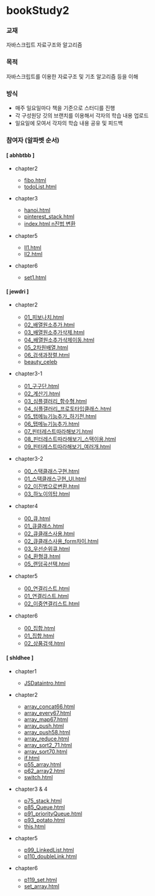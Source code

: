 # bookStudy2


### 교재

자바스크립트 자료구조와 알고리즘



### 목적

자바스크립트를 이용한 자료구조 및 기초 알고리즘 등을 이해



### 방식

- 매주 일요일마다 책을 기준으로 스터디를 진행
- 각 구성원당 깃의 브랜치를 이용해서 각자의 학습 내용 업로드
- 일요일에 모여서 각자의 학습 내용 공유 및 피드백



### 참여자 (알파벳 순서)

#### [ abhbtbb ]

- chapter2
  - [fibo.html](https://abhbtbb.github.io/bookStudy2/abhbtbb/chapter2/html/fibo.html)
  - [todoList.html](https://abhbtbb.github.io/bookStudy2/abhbtbb/chapter2/html/todoList.html)



- chapter3
  - [hanoi.html](https://abhbtbb.github.io/bookStudy2/abhbtbb/chapter3/HANOI/hanoi.html)
  - [pinterest_stack.html](https://abhbtbb.github.io/bookStudy2/abhbtbb/chapter3/Pinterest/pinterest_stack.html)
  - [index.html n진법 변환](https://abhbtbb.github.io/bookStudy2/abhbtbb/chapter3/n진법/index.html)



- chapter5
  - [ll1.html](https://abhbtbb.github.io/bookStudy2/abhbtbb/chapter5/ll1.html)
  - [ll2.html](https://abhbtbb.github.io/bookStudy2/abhbtbb/chapter5/ll2.html)


- chapter6
  - [set1.html](https://abhbtbb.github.io/bookStudy2/abhbtbb/chapter6/set1.html)



#### [ jewdri ]


- chapter2
  - [01_피보나치.html](https://abhbtbb.github.io/bookStudy2/jewdri/02_배열/01_피보나치.html)
  - [02_배열원소추가.html](https://abhbtbb.github.io/bookStudy2/jewdri/02_배열/02_배열원소추가.html)
  - [03_배열원소추가삭제.html](https://abhbtbb.github.io/bookStudy2/jewdri/02_배열/03_배열원소추가삭제.html)
  - [04_배열원소추가삭제이동.html](https://abhbtbb.github.io/bookStudy2/jewdri/02_배열/04_배열원소추가삭제이동.html)
  - [05_2차원배열.html](https://abhbtbb.github.io/bookStudy2/jewdri/02_배열/05_2차원배열.html)
  - [06_검색과정렬.html](https://abhbtbb.github.io/bookStudy2/jewdri/02_배열/06_검색과정렬.html)
  - [beauty_celeb](https://abhbtbb.github.io/bookStudy2/jewdri/02_배열/nature_republic_kr/renew/w/html/04_beauty_cel/00_beauty_celeb.html)



- chapter3-1
  - [01_구구단.html](https://abhbtbb.github.io/bookStudy2/jewdri/03_스택/00_프로토타입클래스/01_구구단.html)
  - [02_계산기.html](https://abhbtbb.github.io/bookStudy2/jewdri/03_스택/00_프로토타입클래스/02_계산기.html)
  - [03_심플갤러리_함수형.html](https://abhbtbb.github.io/bookStudy2/jewdri/03_스택/00_프로토타입클래스/03_심플갤러리_함수형.html)
  - [04_심플갤러리_프로토타입클래스.html](https://abhbtbb.github.io/bookStudy2/jewdri/03_스택/00_프로토타입클래스/04_심플갤러리_프로토타입클래스.html)
  - [05_탭메뉴기능추가_하기전.html](https://abhbtbb.github.io/bookStudy2/jewdri/03_스택/00_프로토타입클래스/05_탭메뉴기능추가_하기전.html)
  - [06_탭메뉴기능추가.html](https://abhbtbb.github.io/bookStudy2/jewdri/03_스택/00_프로토타입클래스/06_탭메뉴기능추가.html)
  - [07_핀터레스트따라해보기.html](https://abhbtbb.github.io/bookStudy2/jewdri/03_스택/00_프로토타입클래스/07_핀터레스트따라해보기.html)
  - [08_핀터레스트따라해보기_스택이용.html](https://abhbtbb.github.io/bookStudy2/jewdri/03_스택/00_프로토타입클래스/08_핀터레스트따라해보기_스택이용.html)
  - [09_핀터레스트따라해보기_여러개.html](https://abhbtbb.github.io/bookStudy2/jewdri/03_스택/00_프로토타입클래스/masonry2.2/09_핀터레스트따라해보기_여러개.html)


- chapter3-2
  - [00_스택클래스구현.html](https://abhbtbb.github.io/bookStudy2/jewdri/03_스택/01_스택/00_스택클래스구현.html)
  - [01_스택클래스구현_UI.html](https://abhbtbb.github.io/bookStudy2/jewdri/03_스택/01_스택/01_스택클래스구현_UI.html)
  - [02_이진법으로변환.html](https://abhbtbb.github.io/bookStudy2/jewdri/03_스택/01_스택/02_이진법으로변환.html)
  - [03_하노이의탑.html](https://abhbtbb.github.io/bookStudy2/jewdri/03_스택/01_스택/03_하노이의탑.html)


- chapter4
   - [00_큐.html](https://abhbtbb.github.io/bookStudy2/jewdri/04_큐/00_큐.html)
   - [01_큐클래스.html](https://abhbtbb.github.io/bookStudy2/jewdri/04_큐/01_큐클래스.html)
   - [02_큐클래스사용.html](https://abhbtbb.github.io/bookStudy2/jewdri/04_큐/02_큐클래스사용.html)
   - [02_큐클래스사용_form차이.html](https://abhbtbb.github.io/bookStudy2/jewdri/04_큐/02_큐클래스사용_form차이.html)
   - [03_우선순위큐.html](https://abhbtbb.github.io/bookStudy2/jewdri/04_큐/03_우선순위큐.html)
   - [04_환형큐.html](https://abhbtbb.github.io/bookStudy2/jewdri/04_큐/04_환형큐.html)
   - [05_랜덤곡선택.html](https://abhbtbb.github.io/bookStudy2/jewdri/04_큐/05_랜덤곡선택.html)



- chapter5
  - [00_연결리스트.html](https://abhbtbb.github.io/bookStudy2/jewdri/05_연결리스트/00_연결리스트.html)
  - [01_연결리스트.html](https://abhbtbb.github.io/bookStudy2/jewdri/05_연결리스트/01_연결리스트.html)
  - [02_이중연결리스트.html](https://abhbtbb.github.io/bookStudy2/jewdri/05_연결리스트/02_이중연결리스트.html)



- chapter6
  - [00_집합.html](https://abhbtbb.github.io/bookStudy2/jewdri/06_집합/00_집합.html)
  - [01_집합.html](https://abhbtbb.github.io/bookStudy2/jewdri/06_집합/01_집합.html)
  - [02_상품검색.html](https://abhbtbb.github.io/bookStudy2/jewdri/06_집합/02_상품검색.html)




#### [ shldhee ]


- chapter1
   - [JSDataintro.html](https://abhbtbb.github.io/bookStudy2/shldhee/chapter01/JSDataintro.html)


- chapter2
   - [array_concat66.html](https://abhbtbb.github.io/bookStudy2/shldhee/chapter02/array_concat66.html)
   - [array_every67.html](https://abhbtbb.github.io/bookStudy2/shldhee/chapter02/array_every67.html)
   - [array_map67.html](https://abhbtbb.github.io/bookStudy2/shldhee/chapter02/array_map67.html)
   - [array_push.html](https://abhbtbb.github.io/bookStudy2/shldhee/chapter02/array_push.html)
   - [array_push58.html](https://abhbtbb.github.io/bookStudy2/shldhee/chapter02/array_push58.html)
   - [array_reduce.html](https://abhbtbb.github.io/bookStudy2/shldhee/chapter02/array_reduce.html)
   - [array_sort2_71.html](https://abhbtbb.github.io/bookStudy2/shldhee/chapter02/array_sort2_71.html)
   - [array_sort70.html](https://abhbtbb.github.io/bookStudy2/shldhee/chapter02/array_sort70.html)
   - [if.html](https://abhbtbb.github.io/bookStudy2/shldhee/chapter02/if.html)
   - [p55_array.html](https://abhbtbb.github.io/bookStudy2/shldhee/chapter02/p55_array.html)
   - [p62_array2.html](https://abhbtbb.github.io/bookStudy2/shldhee/chapter02/p62_array2.html)
   - [switch.html](https://abhbtbb.github.io/bookStudy2/shldhee/chapter02/switch.html)


- chapter3 & 4
   - [p75_stack.html](https://abhbtbb.github.io/bookStudy2/shldhee/chapter03/p75_stack.html)
   - [p85_Queue.html](https://abhbtbb.github.io/bookStudy2/shldhee/chapter03/p85_Queue.html)
   - [p91_priorityQueue.html](https://abhbtbb.github.io/bookStudy2/shldhee/chapter03/p91_priorityQueue.html)
   - [p93_potato.html](https://abhbtbb.github.io/bookStudy2/shldhee/chapter03/p93_potato.html)
   - [this.html](https://abhbtbb.github.io/bookStudy2/shldhee/chapter03/this.html)



- chapter5
  - [p99_LinkedList.html](https://abhbtbb.github.io/bookStudy2/shldhee/chapter5/p99_LinkedList.html)
  - [p110_doubleLink.html](https://abhbtbb.github.io/bookStudy2/shldhee/chapter5/p110_doubleLink.html)



- chapter6
  - [p119_set.html](https://abhbtbb.github.io/bookStudy2/shldhee/chapter6/p119_set.html)
  - [set_array.html](https://abhbtbb.github.io/bookStudy2/shldhee/chapter6/set_array.html)